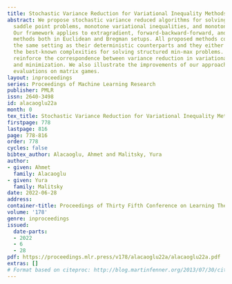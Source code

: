 ```yaml
---
title: Stochastic Variance Reduction for Variational Inequality Methods
abstract: We propose stochastic variance reduced algorithms for solving convex-concave
  saddle point problems, monotone variational inequalities, and monotone inclusions.
  Our framework applies to extragradient, forward-backward-forward, and forward-reflected-backward
  methods both in Euclidean and Bregman setups. All proposed methods converge in exactly
  the same setting as their deterministic counterparts and they either match or improve
  the best-known complexities for solving structured min-max problems. Our results
  reinforce the correspondence between variance reduction in variational inequalities
  and minimization. We also illustrate the improvements of our approach with numerical
  evaluations on matrix games.
layout: inproceedings
series: Proceedings of Machine Learning Research
publisher: PMLR
issn: 2640-3498
id: alacaoglu22a
month: 0
tex_title: Stochastic Variance Reduction for Variational Inequality Methods
firstpage: 778
lastpage: 816
page: 778-816
order: 778
cycles: false
bibtex_author: Alacaoglu, Ahmet and Malitsky, Yura
author:
- given: Ahmet
  family: Alacaoglu
- given: Yura
  family: Malitsky
date: 2022-06-28
address:
container-title: Proceedings of Thirty Fifth Conference on Learning Theory
volume: '178'
genre: inproceedings
issued:
  date-parts:
  - 2022
  - 6
  - 28
pdf: https://proceedings.mlr.press/v178/alacaoglu22a/alacaoglu22a.pdf
extras: []
# Format based on citeproc: http://blog.martinfenner.org/2013/07/30/citeproc-yaml-for-bibliographies/
---
```

